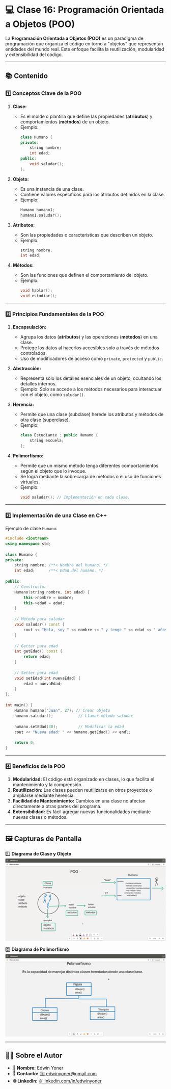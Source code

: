 # 💻 Clase 16: Programación Orientada a Objetos (POO)

La **Programación Orientada a Objetos (POO)** es un paradigma de programación que organiza el código en torno a "objetos" que representan entidades del mundo real. Este enfoque facilita la reutilización, modularidad y extensibilidad del código.

---

## 📚 Contenido

### **1️⃣ Conceptos Clave de la POO**

1. **Clase:**
    - Es el molde o plantilla que define las propiedades (**atributos**) y comportamientos (**métodos**) de un objeto.
    - Ejemplo:
      ```cpp
      class Humano {
      private:
          string nombre;
          int edad;
      public:
          void saludar();
      };
      ```

2. **Objeto:**
    - Es una instancia de una clase.
    - Contiene valores específicos para los atributos definidos en la clase.
    - Ejemplo:
      ```cpp
      Humano humano1;
      humano1.saludar();
      ```

3. **Atributos:**
    - Son las propiedades o características que describen un objeto.
    - Ejemplo:
      ```cpp
      string nombre;
      int edad;
      ```

4. **Métodos:**
    - Son las funciones que definen el comportamiento del objeto.
    - Ejemplo:
      ```cpp
      void hablar();
      void estudiar();
      ```

---

### **2️⃣ Principios Fundamentales de la POO**

1. **Encapsulación:**
    - Agrupa los datos (**atributos**) y las operaciones (**métodos**) en una clase.
    - Protege los datos al hacerlos accesibles solo a través de métodos controlados.
    - Uso de modificadores de acceso como `private`, `protected` y `public`.

2. **Abstracción:**
    - Representa solo los detalles esenciales de un objeto, ocultando los detalles internos.
    - Ejemplo: Solo se accede a los métodos necesarios para interactuar con el objeto, como `saludar()`.

3. **Herencia:**
    - Permite que una clase (subclase) herede los atributos y métodos de otra clase (superclase).
    - Ejemplo:
      ```cpp
      class Estudiante : public Humano {
          string escuela;
      };
      ```

4. **Polimorfismo:**
    - Permite que un mismo método tenga diferentes comportamientos según el objeto que lo invoque.
    - Se logra mediante la sobrecarga de métodos o el uso de funciones virtuales.
    - Ejemplo:
      ```cpp
      void saludar(); // Implementación en cada clase.
      ```

---

### **3️⃣ Implementación de una Clase en C++**

Ejemplo de clase `Humano`:
```cpp
#include <iostream>
using namespace std;

class Humano {
private:
    string nombre; /**< Nombre del humano. */
    int edad;      /**< Edad del humano. */

public:
    // Constructor
    Humano(string nombre, int edad) {
        this->nombre = nombre;
        this->edad = edad;
    }

    // Método para saludar
    void saludar() const {
        cout << "Hola, soy " << nombre << " y tengo " << edad << " años." << endl;
    }

    // Getter para edad
    int getEdad() const {
        return edad;
    }

    // Setter para edad
    void setEdad(int nuevaEdad) {
        edad = nuevaEdad;
    }
};

int main() {
    Humano humano("Juan", 27); // Crear objeto
    humano.saludar();           // Llamar método saludar

    humano.setEdad(30);         // Modificar la edad
    cout << "Nueva edad: " << humano.getEdad() << endl;

    return 0;
}
```

---

### **4️⃣ Beneficios de la POO**

1. **Modularidad:** El código está organizado en clases, lo que facilita el mantenimiento y la comprensión.
2. **Reutilización:** Las clases pueden reutilizarse en otros proyectos o ampliarse mediante herencia.
3. **Facilidad de Mantenimiento:** Cambios en una clase no afectan directamente a otras partes del programa.
4. **Extensibilidad:** Es fácil agregar nuevas funcionalidades mediante nuevas clases o métodos.

---

## 🖼️ Capturas de Pantalla

1️⃣ **Diagrama de Clase y Objeto**
![POO - Diagrama de Clase y Objeto](images/1.png)

2️⃣ **Diagrama de Polimorfismo**
![POO - Diagrama de Polimorfismo](images/2.png)

---

## 👨‍💻 Sobre el Autor
- **👤 Nombre:** Edwin Yoner
- **📧 Contacto:** [✉️ edwinyoner@gmail.com](mailto:edwinyoner@gmail.com)
- **🌐 LinkedIn:** [🌐 linkedin.com/in/edwinyoner](https://www.linkedin.com/in/edwinyoner)